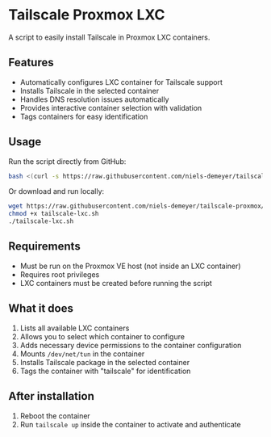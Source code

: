 # Tailscale Proxmox LXC

A script to easily install Tailscale in Proxmox LXC containers.

## Features

- Automatically configures LXC container for Tailscale support
- Installs Tailscale in the selected container
- Handles DNS resolution issues automatically
- Provides interactive container selection with validation
- Tags containers for easy identification

## Usage

Run the script directly from GitHub:

```bash
bash <(curl -s https://raw.githubusercontent.com/niels-demeyer/tailscale-proxmox/main/tailscale-lxc.sh)
```

Or download and run locally:

```bash
wget https://raw.githubusercontent.com/niels-demeyer/tailscale-proxmox/main/tailscale-lxc.sh
chmod +x tailscale-lxc.sh
./tailscale-lxc.sh
```

## Requirements

- Must be run on the Proxmox VE host (not inside an LXC container)
- Requires root privileges
- LXC containers must be created before running the script

## What it does

1. Lists all available LXC containers
2. Allows you to select which container to configure
3. Adds necessary device permissions to the container configuration
4. Mounts `/dev/net/tun` in the container
5. Installs Tailscale package in the selected container
6. Tags the container with "tailscale" for identification

## After installation

1. Reboot the container
2. Run `tailscale up` inside the container to activate and authenticate
